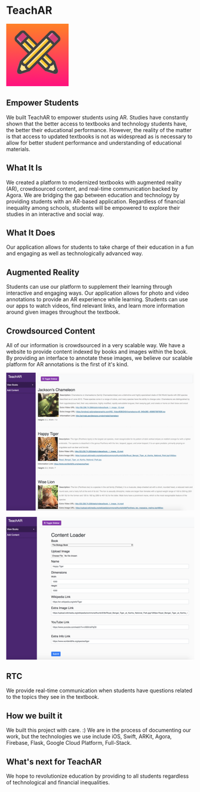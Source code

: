 # TeachAR

![alt text](Assets/logo.png "TeachAR Logo")


## Empower Students

We built TeachAR to empower students using AR. Studies have constantly shown that the better access to textbooks and technology students have, the better their educational performance. However, the reality of the matter is that access to updated textbooks is not as widespread as is necessary to allow for better student performance and understanding of educational materials.

## What It Is

We created a platform to modernized textbooks with augmented reality (AR), crowdsourced content, and real-time communication backed by Agora. We are bridging the gap between education and technology by providing students with an AR-based application. Regardless of financial inequality among schools, students will be empowered to explore their studies in an interactive and social way.

## What It Does

Our application allows for students to take charge of their education in a fun and engaging as well as technologically advanced way.

## Augmented Reality

Students can use our platform to supplement their learning through interactive and engaging ways. Our application allows for photo and video annotations to provide an AR experience while learning. Students can use our apps to watch videos, find relevant links, and learn more information around given images throughout the textbook.

## Crowdsourced Content

All of our information is crowdsourced in a very scalable way. We have a website to provide content indexed by books and images within the book. By providing an interface to annotate these images, we believe our scalable platform for AR annotations is the first of it's kind.

![alt text](Assets/annotation_view.png "Annotation View")

![alt text](Assets/content_loader.png "Content Loader")

## RTC

We provide real-time communication when students have questions related to the topics they see in the textbook.

## How we built it

We built this project with care. :) We are in the process of documenting our work, but the technologies we use include iOS, Swift, ARKit, Agora, Firebase, Flask, Google Cloud Platform, Full-Stack.

## What's next for TeachAR

We hope to revolutionize education by providing to all students regardless of technological and financial inequalities.

